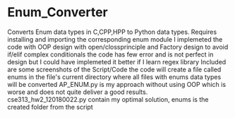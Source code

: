 # Enum_Converter
Converts Enum data types in C,CPP,HPP to Python data types.
Requires installing and importing the corresponding enum module
I implemeted the code with OOP design with open/clossprinciple and Factory design to avoid if/elif complex conditionals
the code has few error and is not perfect in design but I could have implemeted it better if I learn regex library 
Included are some screenshots of the Script/Code
the code will create a file called enums in the file's current directory where all files with enums data types will be converted
AP_ENUM.py is my approach without using OOP which is worse and does not quite deliver a good results.
<br>cse313_hw2_120180022.py contain my optimal solution, enums is the created folder from the script</br>
